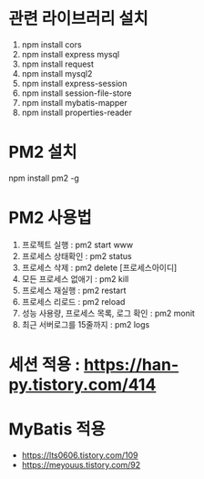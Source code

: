 # 관련 라이브러리 설치
 1) npm install cors
 2) npm install express mysql
 3) npm install request
 4) npm install mysql2
 5) npm install express-session
 6) npm install session-file-store
 7) npm install mybatis-mapper 
 8) npm install properties-reader
 

# PM2 설치
 npm install pm2 -g

# PM2 사용법
 1) 프로젝트 실행 : pm2 start www
 2) 프로세스 상태확인 : pm2 status
 3) 프로세스 삭제 : pm2 delete [프로세스아이디]
 4) 모든 프로세스 없애기 : pm2 kill
 5) 프로세스 재실행 : pm2 restart <appname>
 6) 프로세스 리로드 : pm2 reload <appname>
 7) 성능 사용량, 프로세스 목록, 로그 확인 : pm2 monit
 8) 최근 서버로그를 15줄까지 : pm2 logs <appname>


# 세션 적용 : https://han-py.tistory.com/414
# MyBatis 적용
 - https://lts0606.tistory.com/109
 - https://meyouus.tistory.com/92